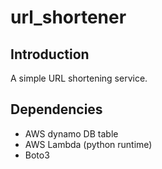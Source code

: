 url_shortener
===

## Introduction
A simple URL shortening service.

## Dependencies
- AWS dynamo DB table
- AWS Lambda (python runtime)
- Boto3
